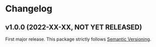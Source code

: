 
# Changelog

## v1.0.0 (2022-XX-XX, NOT YET RELEASED)

First major release. This package strictly follows [Semantic Versioning](https://semver.org).
